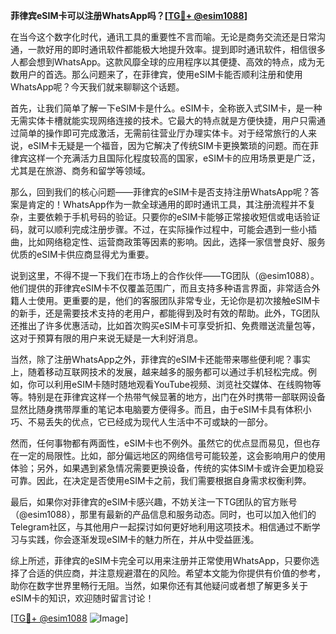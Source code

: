 **菲律宾eSIM卡可以注册WhatsApp吗？[[TG💪+ @esim1088](https://t.me/s/esim1088)]**

在当今这个数字化时代，通讯工具的重要性不言而喻。无论是商务交流还是日常沟通，一款好用的即时通讯软件都能极大地提升效率。提到即时通讯软件，相信很多人都会想到WhatsApp。这款风靡全球的应用程序以其便捷、高效的特点，成为无数用户的首选。那么问题来了，在菲律宾，使用eSIM卡能否顺利注册和使用WhatsApp呢？今天我们就来聊聊这个话题。

首先，让我们简单了解一下eSIM卡是什么。eSIM卡，全称嵌入式SIM卡，是一种无需实体卡槽就能实现网络连接的技术。它最大的特点就是方便快捷，用户只需通过简单的操作即可完成激活，无需前往营业厅办理实体卡。对于经常旅行的人来说，eSIM卡无疑是一个福音，因为它解决了传统SIM卡更换繁琐的问题。而在菲律宾这样一个充满活力且国际化程度较高的国家，eSIM卡的应用场景更是广泛，尤其是在旅游、商务和留学等领域。

那么，回到我们的核心问题——菲律宾的eSIM卡是否支持注册WhatsApp呢？答案是肯定的！WhatsApp作为一款全球通用的即时通讯工具，其注册流程并不复杂，主要依赖于手机号码的验证。只要你的eSIM卡能够正常接收短信或电话验证码，就可以顺利完成注册步骤。不过，在实际操作过程中，可能会遇到一些小插曲，比如网络稳定性、运营商政策等因素的影响。因此，选择一家信誉良好、服务优质的eSIM卡供应商显得尤为重要。

说到这里，不得不提一下我们在市场上的合作伙伴——TG团队（@esim1088）。他们提供的菲律宾eSIM卡不仅覆盖范围广，而且支持多种语言界面，非常适合外籍人士使用。更重要的是，他们的客服团队非常专业，无论你是初次接触eSIM卡的新手，还是需要技术支持的老用户，都能得到及时有效的帮助。此外，TG团队还推出了许多优惠活动，比如首次购买eSIM卡可享受折扣、免费赠送流量包等，这对于预算有限的用户来说无疑是一大利好消息。

当然，除了注册WhatsApp之外，菲律宾的eSIM卡还能带来哪些便利呢？事实上，随着移动互联网技术的发展，越来越多的服务都可以通过手机轻松完成。例如，你可以利用eSIM卡随时随地观看YouTube视频、浏览社交媒体、在线购物等等。特别是在菲律宾这样一个热带气候显著的地方，出门在外时携带一部联网设备显然比随身携带厚重的笔记本电脑要方便得多。而且，由于eSIM卡具有体积小巧、不易丢失的优点，它已经成为现代人生活中不可或缺的一部分。

然而，任何事物都有两面性，eSIM卡也不例外。虽然它的优点显而易见，但也存在一定的局限性。比如，部分偏远地区的网络信号可能较差，这会影响用户的使用体验；另外，如果遇到紧急情况需要更换设备，传统的实体SIM卡或许会更加稳妥可靠。因此，在决定是否使用eSIM卡之前，我们需要根据自身需求权衡利弊。

最后，如果你对菲律宾的eSIM卡感兴趣，不妨关注一下TG团队的官方账号（@esim1088），那里有最新的产品信息和服务动态。同时，也可以加入他们的Telegram社区，与其他用户一起探讨如何更好地利用这项技术。相信通过不断学习与实践，你会逐渐发现eSIM卡的魅力所在，并从中受益匪浅。

综上所述，菲律宾的eSIM卡完全可以用来注册并正常使用WhatsApp，只要你选择了合适的供应商，并注意规避潜在的风险。希望本文能为你提供有价值的参考，助你在数字世界里畅行无阻。当然，如果你还有其他疑问或者想了解更多关于eSIM卡的知识，欢迎随时留言讨论！

[[TG💪+ @esim1088](https://t.me/s/esim1088) ![Image](https://i.postimg.cc/4NQfJmqS/Snipaste-2025-05-13-00-14-12.png)]